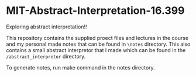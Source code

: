 # MIT-Abstract-Interpretation-16.399

Exploring abstract interpretation!!

This repository contains the supplied proect files and lectures in the course and my personal made notes that can be found in `\notes` directory. This also contains a small abstract interpretor that I made which can be found in the `/abstract_interpretor` directory.

To generate notes, run make command in the notes directory.


